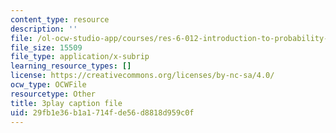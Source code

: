```yaml
---
content_type: resource
description: ''
file: /ol-ocw-studio-app/courses/res-6-012-introduction-to-probability-spring-2018/29fb1e36b1a1714fde56d8818d959c0f_xi_iT9Rh434.srt
file_size: 15509
file_type: application/x-subrip
learning_resource_types: []
license: https://creativecommons.org/licenses/by-nc-sa/4.0/
ocw_type: OCWFile
resourcetype: Other
title: 3play caption file
uid: 29fb1e36-b1a1-714f-de56-d8818d959c0f
---
```

